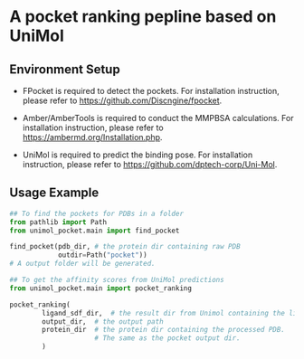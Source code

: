 # A pocket ranking pepline based on UniMol

## Environment Setup

* FPocket is required to detect the pockets. For installation instruction, please refer to https://github.com/Discngine/fpocket.

* Amber/AmberTools is required to conduct the MMPBSA calculations. For installation instruction, please refer to https://ambermd.org/Installation.php.

* UniMol is required to predict the binding pose. For installation instruction, please refer to https://github.com/dptech-corp/Uni-Mol.

## Usage Example

```python
## To find the pockets for PDBs in a folder
from pathlib import Path
from unimol_pocket.main import find_pocket

find_pocket(pdb_dir, # the protein dir containing raw PDB
            outdir=Path("pocket"))
# A output folder will be generated.
```

```python
## To get the affinity scores from UniMol predictions
from unimol_pocket.main import pocket_ranking

pocket_ranking(
        ligand_sdf_dir,  # the result dir from Unimol containing the ligand sdf
        output_dir,  # the output path
        protein_dir  # the protein dir containing the processed PDB. 
                     # The same as the pocket output dir.
        )
```